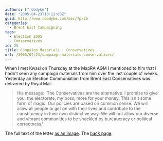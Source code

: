 ```yaml
---
authors: ["robdyke"]
date: "2005-04-23T13:11:00Z"
guid: http://www.robdyke.com/bec/?p=25
categories:
  - Brent East Campaigning
tags:
  - Election 2005
  - Conservatives
id: 25
title: Campaign Materials - Conservatives
url: /2005/04/23/campaign-materials-conservatives/
---
```

When I met Kwasi on Thursday at the MapRA AGM I mentioned to him that I hadn't seen any campaign materials from him over the last couple of weeks. Yesterday an Election Communiation from Brent East Conservatives was delivered by Royal Mail.

> His message: 'The Conservatives are the alternative. I promise to give you, the electorate, my boss, more for your money. This isn't some form of magic. Our policies are based on common sense. We will allow all people to get on with their lives and contribute to the constituency in their own distinctive way. We will not allow our diverse and vibrant communities to be shackled by bureaucracy or political correctness.'

The full text of the letter [as an image](http://www.comwifinet.com/becampaign/intouch_letter.jpg). The [back page](http://www.comwifinet.com/becampaign/intouch_back.jpg).